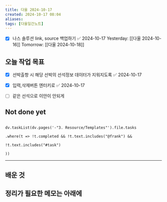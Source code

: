 ```yaml
---
title: 다울 2024-10-17
created: 2024-10-17 08:04
aliases: 
tags: [다울일간노트]
---
```

- [x] 나스 솔루션 link, source 백업하기 ✅ 2024-10-17
Yesterday: [[다울 2024-10-16]]
Tomorrow: [[다울 2024-10-18]]


## 오늘 작업 목표
- [x] 선박출항 시 해당 선박의 선석정보 데이터가 지워지도록 ✅ 2024-10-17
- [x] 입력,삭제버튼 엔터키로 ✅ 2024-10-17
- [ ] 같은 선석으로 이안이 안되게


## Not done yet

```dataviewjs

dv.taskList(dv.pages('-"3. Resource/Templates"').file.tasks

.where(t => !t.completed && !t.text.includes("@frank") &&

!t.text.includes("#task")

))

```

---

## 배운 것




## 정리가 필요한 메모는 아래에



